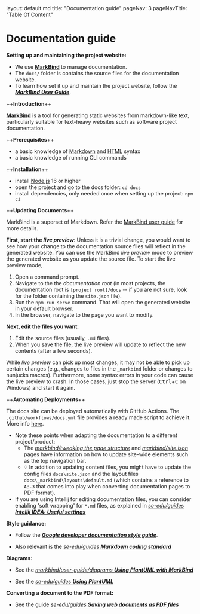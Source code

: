 <frontmatter>
  layout: default.md
  title: "Documentation guide"
  pageNav: 3
  pageNavTitle: "Table Of Content"
</frontmatter>

# Documentation guide

**Setting up and maintaining the project website:**

* We use [**MarkBind**](https://markbind.org/) to manage documentation.
* The `docs/` folder is contains the source files for the documentation website.
* To learn how set it up and maintain the project website, follow the [_**MarkBind User Guide**_](https://markbind.org/userGuide/gettingStarted.html).


<panel header="##### Quick Start :rocket:" expanded>

++**Introduction**++

<div class="indented">

[**MarkBind**](https://markbind.org/) is a tool for generating static websites from markdown-like text, particularly suitable for text-heavy websites such as software project documentation.
</div>

++**Prerequisites**++

<div class="indented">

  * a basic knowledge of [Markdown](https://www.markdownguide.org/basic-syntax/) and [HTML](https://www.w3schools.com/html/) syntax<br>
  * a basic knowledge of running CLI commands<br>
</div>

++**Installation**++

<div class="indented">

  * install [Node.js](https://nodejs.org) 16 or higher
  * open the project and go to the docs folder: `cd docs`
  * install dependencies, only needed once when setting up the project: `npm ci`
</div>


++**Updating Documents**++

<div class="indented">

  <box type="info" light>

  MarkBind is a superset of Markdown. Refer the [MarkBind user guide](https://markbind.org/userGuide/gettingStarted.html) for more details.
  </box>

  **First, start the _live preview_**: Unless it is a trivial change, you would want to see how your change to the documentation source files will reflect in the generated website. You can use the MarkBind _live preview_ mode to preview the generated website as you update the source file. To start the live preview mode,
  1. Open a command prompt.
  1. Navigate to the the _documentation root_ (in most projects, the documentation root is `[project root]/docs` -- if you are not sure, look for the folder containing the `site.json` file).
  1. Run the `npm run serve` command. That will open the generated website in your default browser.
  1. In the browser, navigate to the page you want to modify.

  **Next, edit the files you want**:
  1. Edit the source files (usually, `.md` files).
  1. When you save the file, the live preview will update to reflect the new contents (after a few seconds).

  <box type="warning" seamless>

  While _live preview_ can pick up most changes, it may not be able to pick up certain changes (e.g., changes to files in the `_markbind` folder or changes to nunjucks macros). Furthermore, some syntax errors in your code can cause the live preview to crash. In those cases, just stop the server (<kbd>Ctrl</kbd>+<kbd>C</kbd> on Windows) and start it again.
  </box>

</div>

++**Automating Deployments**++

<div class="indented">

  The docs site can be deployed automatically with GitHub Actions. The `.github/workflows/docs.yml` file provides a ready made script to achieve it. More info [here](https://markbind.org/userGuide/deployingTheSite.html#deploying-via-github-actions).
</div>

</panel>

* Note these points when adapting the documentation to a different project/product:
  * The [_markbind/tweaking the page structure_](https://markbind.org/userGuide/tweakingThePageStructure.html) and [_markbind/site.json_](https://markbind.org/userGuide/siteJsonFile.html) pages have information on how to update site-wide elements such as the top navigation bar.
  * :bulb: In addition to updating content files, you might have to update the config files `docs\site.json` and the layout files `docs\_markbind\layouts\default.md` (which contains a reference to `AB-3` that comes into play when converting documentation pages to PDF format).
* If you are using Intellij for editing documentation files, you can consider enabling 'soft wrapping' for `*.md` files, as explained in [_se-edu/guides **Intellij IDEA: Useful settings**_](https://se-education.org/guides/tutorials/intellijUsefulSettings.html#enabling-soft-wrapping)


**Style guidance:**

* Follow the [**_Google developer documentation style guide_**](https://developers.google.com/style).

* Also relevant is the [_se-edu/guides **Markdown coding standard**_](https://se-education.org/guides/conventions/markdown.html)

**Diagrams:**

* See the [_markbind/user-guide/diagrams **Using PlantUML with MarkBind**_](https://markbind.org/userGuide/components/imagesAndDiagrams.html#diagrams)

* See the [_se-edu/guides **Using PlantUML**_](https://se-education.org/guides/tutorials/plantUml.html)

**Converting a document to the PDF format:**

* See the guide [_se-edu/guides **Saving web documents as PDF files**_](https://se-education.org/guides/tutorials/savingPdf.html)
